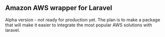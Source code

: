 ## Amazon AWS wrapper for Laravel
Alpha version - not ready for production yet. 
The plan is to make a package that will make it easier to integrate the most popular AWS solutions with laravel. 
